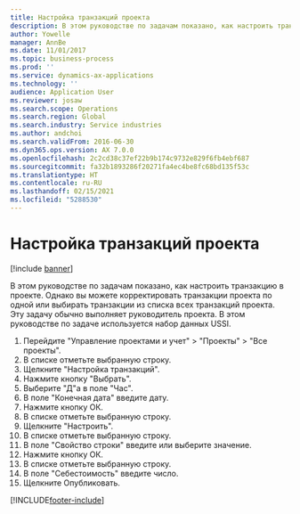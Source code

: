 ```yaml
---
title: Настройка транзакций проекта
description: В этом руководстве по задачам показано, как настроить транзакцию в проекте.
author: Yowelle
manager: AnnBe
ms.date: 11/01/2017
ms.topic: business-process
ms.prod: ''
ms.service: dynamics-ax-applications
ms.technology: ''
audience: Application User
ms.reviewer: josaw
ms.search.scope: Operations
ms.search.region: Global
ms.search.industry: Service industries
ms.author: andchoi
ms.search.validFrom: 2016-06-30
ms.dyn365.ops.version: AX 7.0.0
ms.openlocfilehash: 2c2cd38c37ef22b9b174c9732e829f6fb4ebf687
ms.sourcegitcommit: fa32b1893286f20271fa4ec4be8fc68bd135f53c
ms.translationtype: HT
ms.contentlocale: ru-RU
ms.lasthandoff: 02/15/2021
ms.locfileid: "5288530"
---
```

# <a name="adjust-project-transactions"></a>Настройка транзакций проекта

[!include [banner](../../includes/banner.md)]

В этом руководстве по задачам показано, как настроить транзакцию в проекте. Однако вы можете корректировать транзакции проекта по одной или выбирать транзакции из списка всех транзакций проекта. Эту задачу обычно выполняет руководитель проекта. В этом руководстве по задаче используется набор данных USSI.

1. Перейдите "Управление проектами и учет" > "Проекты" > "Все проекты". 
2. В списке отметьте выбранную строку. 
3. Щелкните "Настройка транзакций". 
4. Нажмите кнопку "Выбрать". 
5. Выберите "Д"а в поле "Час". 
6. В поле "Конечная дата" введите дату. 
7. Нажмите кнопку ОК. 
8. В списке отметьте выбранную строку. 
9. Щелкните "Настроить". 
10. В списке отметьте выбранную строку. 
11. В поле "Свойство строки" введите или выберите значение. 
12. Нажмите кнопку ОК. 
13. В списке отметьте выбранную строку. 
14. В поле "Себестоимость" введите число. 
15. Щелкните Опубликовать. 


[!INCLUDE[footer-include](../../includes/footer-banner.md)]
